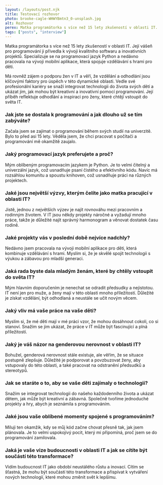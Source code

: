 ```yaml
---
layout: /layouts/post.njk
title: Testovací rozhovor
photo: brooke-cagle-WHWYBmtn3_0-unsplash.jpg
alt: Rozhovor
perex: Matka programátorka s více než 15 lety zkušeností v oblasti IT. Její vášeň pro programování ji přivedla k vývoji kvalitního softwaru a inovativních projektů.
tags: ["posts", "interview"]
---
```


Matka programátorka s více než 15 lety zkušeností v oblasti IT. Její vášeň pro programování ji přivedla k vývoji kvalitního softwaru a inovativních projektů. Specializuje se na programovací jazyk Python a nedávno pracovala na vývoji mobilní aplikace, která spojuje vzdělávání s hrami pro děti. 

Má rovněž zájem o podporu žen v IT a věří, že vzdělání a odhodlání jsou klíčovými faktory pro úspěch v této dynamické oblasti. Vedle své profesionální kariéry se snaží integrovat technologii do života svých dětí a ukázat jim, jak mohou být kreativní a inovativní pomocí programování. Její příběh reflektuje odhodlání a inspiraci pro ženy, které chtějí vstoupit do světa IT.

### Jak jste se dostala k programování a jak dlouho už se tím zabýváte?

Začala jsem se zajímat o programování během svých studií na univerzitě. Bylo to před asi 15 lety. Věděla jsem, že chci pracovat s počítači a programování mě okamžitě zaujalo.

### Jaký programovací jazyk preferujete a proč?

Mým oblíbeným programovacím jazykem je Python. Je to velmi čitelný a univerzální jazyk, což usnadňuje psaní čistého a efektivního kódu. Navíc má rozsáhlou komunitu a spoustu knihoven, což usnadňuje práci na různých projektech.

### Jaké jsou největší výzvy, kterým čelíte jako matka pracující v oblasti IT?

Jistě, jednou z největších výzev je najít rovnováhu mezi pracovním a rodinným životem. V IT jsou někdy projekty náročné a vyžadují mnoho práce, takže je důležité najít správný harmonogram a věnovat dostatek času rodině.

### Jaké projekty vás v poslední době nejvíce nadchly?

Nedávno jsem pracovala na vývoji mobilní aplikace pro děti, která kombinuje vzdělávání s hrami. Myslím si, že je skvělé spojit technologii s výukou a zábavou pro mladší generaci.

### Jaká rada byste dala mladým ženám, které by chtěly vstoupit do světa IT?

Mým hlavním doporučením je nenechat se odradit předsudky a nejistotou. IT není jen pro muže, a ženy mají v této oblasti mnoho příležitostí. Důležité je získat vzdělání, být odhodlaná a neustále se učit novým věcem.

### Jaký vliv má vaše práce na vaše děti?

Myslím si, že mé děti mají v mé práci vzor, že mohou dosáhnout cokoli, co si stanoví. Snažím se jim ukázat, že práce v IT může být fascinující a plná příležitostí.

### Jaký je váš názor na genderovou nerovnost v oblasti IT?

Bohužel, genderová nerovnost stále existuje, ale věřím, že se situace postupně zlepšuje. Důležité je podporovat a povzbuzovat ženy, aby vstupovaly do této oblasti, a také pracovat na odstranění předsudků a stereotypů.

### Jak se staráte o to, aby se vaše děti zajímaly o technologii?

Snažím se integrovat technologii do našeho každodenního života a ukázat dětem, jak může být kreativní a zábavná. Společně tvoříme jednoduché projekty a hry, abych je seznámila s programováním.

### Jaké jsou vaše oblíbené momenty spojené s programováním?

Miluji ten okamžik, kdy se můj kód začne chovat přesně tak, jak jsem plánovala. Je to velmi uspokojivý pocit, který mi připomíná, proč jsem se do programování zamilovala.

### Jaká je vaše vize budoucnosti v oblasti IT a jak se cítíte být součástí této transformace?

Vidím budoucnost IT jako období neustálého růstu a inovací. Cítím se šťastná, že mohu být součástí této transformace a přispívat k vytváření nových technologií, které mohou změnit svět k lepšímu.
